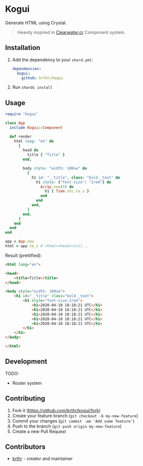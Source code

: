 # Kogui

Generate HTML using Crystal.

> Heavily inspired in [Clearwater.cr](https://github.com/clearwater-rb/clearwater) Component system.

## Installation

1. Add the dependency to your `shard.yml`:

   ```yaml
   dependencies:
     kogui:
       github: krthr/kogui
   ```

2. Run `shards install`

## Usage

```rb
require "kogui"

class App
  include Kogui::Component

  def render
    html lang: "en" do
      [
        head do
          title { "Title" }
        end,

        body style: "width: 100vw" do
          [
            h1 id: "__title", class: "bold__text" do
              h1 style: {"font-size": "2rem"} do
                Array.new(5) do
                  h1 { Time.utc.to_s }
                end
              end
            end,
          ]
        end,
      ]
    end
  end
end

app = App.new
html = app.to_s # <html><head><titl...
```

Result (prettified):
```html
<html lang="en">

<head>
    <title>Title</title>
</head>

<body style="width: 100vw">
    <h1 id="__title" class="bold__text">
        <h1 style="font-size:2rem">
            <h1>2020-04-10 18:18:21 UTC</h1>
            <h1>2020-04-10 18:18:21 UTC</h1>
            <h1>2020-04-10 18:18:21 UTC</h1>
            <h1>2020-04-10 18:18:21 UTC</h1>
            <h1>2020-04-10 18:18:21 UTC</h1>
        </h1>
    </h1>
</body>

</html>
```

## Development

TODO:
- Router system

## Contributing

1. Fork it (<https://github.com/krthr/kogui/fork>)
2. Create your feature branch (`git checkout -b my-new-feature`)
3. Commit your changes (`git commit -am 'Add some feature'`)
4. Push to the branch (`git push origin my-new-feature`)
5. Create a new Pull Request

## Contributors

- [krthr](https://github.com/krthr) - creator and maintainer
